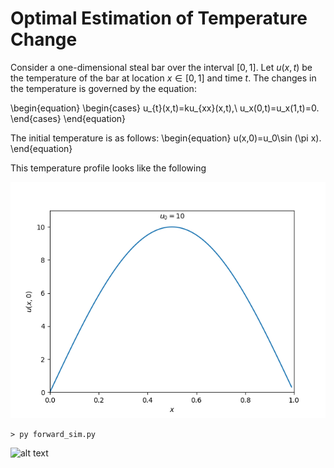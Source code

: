 # Optimal Estimation of Temperature Change

Consider a one-dimensional steal bar over the interval $[0,1]$. Let $u(x,t)$ be the temperature of the bar at location $x\in [0,1]$ and time $t$. The changes in the temperature is governed by the equation:


\begin{equation}
\begin{cases}
u_{t}(x,t)=ku_{xx}(x,t),\\
u_x(0,t)=u_x(1,t)=0.
\end{cases}
\end{equation}


The initial temperature is as follows:
\begin{equation}
u(x,0)=u_0\sin (\pi x).
\end{equation}

This temperature profile looks like the following

![alt text](figs/u0.png)


```
> py forward_sim.py
```

![alt text](gifs/temp.gif)
